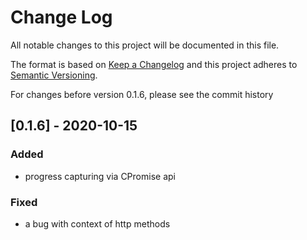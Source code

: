 # Change Log
All notable changes to this project will be documented in this file.

The format is based on [Keep a Changelog](http://keepachangelog.com/)
and this project adheres to [Semantic Versioning](http://semver.org/).

For changes before version 0.1.6, please see the commit history

## [0.1.6] - 2020-10-15

### Added
- progress capturing via CPromise api

### Fixed
- a bug with context of http methods
